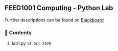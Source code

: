 FEEG1001 Computing - Python Lab
---
Further descriptions can be found on [Blackboard](https://blackboard.soton.ac.uk)

### 📃 Contents
1. lab1.py `12 Oct 2020`
